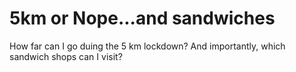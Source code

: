 # 5km or Nope...and sandwiches

How far can I go duing the 5 km lockdown? And importantly, which sandwich shops can I visit?
